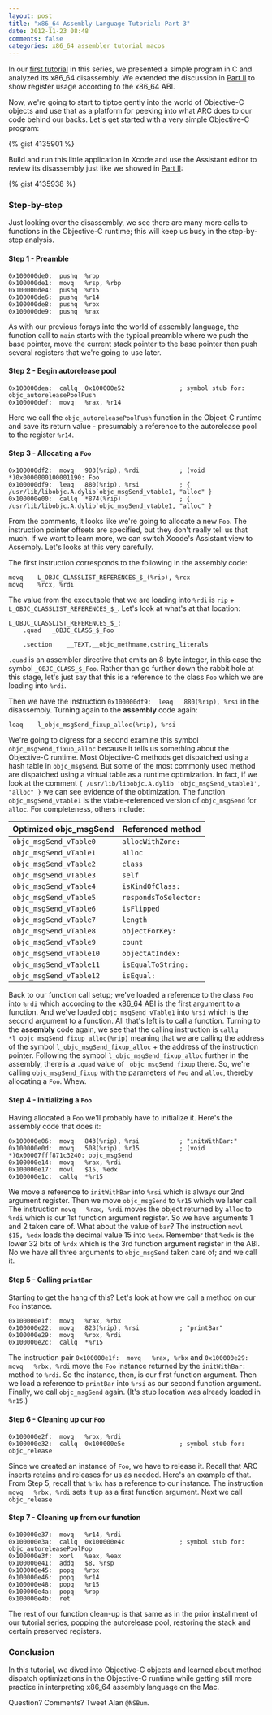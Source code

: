 ```yaml
---
layout: post
title: "x86_64 Assembly Language Tutorial: Part 3"
date: 2012-11-23 08:48
comments: false
categories: x86_64 assembler tutorial macos
---
```

In our [first tutorial](http://cocoafactory.com/blog/2012/11/23/x86-64-assembly-language-tutorial-part-1/) in this series, we presented a simple program in C and analyzed its x86_64 disassembly.  We extended the discussion in [Part II](http://cocoafactory.com/blog/2012/11/23/x86-64-assembly-language-tutorial-part-2/) to show register usage according to the x86_64 ABI.

Now, we're going to start to tiptoe gently into the world of Objective-C objects and use that as a platform for peeking into what ARC does to our code behind our backs.  Let's get started with a very simple Objective-C program:

{% gist 4135901 %}

Build and run this little application in Xcode and use the Assistant editor to review its disassembly just like we showed in [Part II](http://cocoafactory.com/blog/2012/11/23/x86-64-assembly-language-tutorial-part-2/):

{% gist 4135938 %}

### Step-by-step ###

Just looking over the disassembly, we see there are many more calls to functions in the Objective-C runtime; this will keep us busy in the step-by-step analysis.

#### Step 1 - Preamble ####

``` c-objdump
0x100000de0:  pushq  %rbp
0x100000de1:  movq   %rsp, %rbp
0x100000de4:  pushq  %r15
0x100000de6:  pushq  %r14
0x100000de8:  pushq  %rbx
0x100000de9:  pushq  %rax
```

As with our previous forays into the world of assembly language, the function call to `main` starts with the typical preamble where we push the base pointer, move the current stack pointer to the base pointer then push several registers that we're going to use later. 

#### Step 2 - Begin autorelease pool  ####

``` c-objdump
0x100000dea:  callq  0x100000e52               ; symbol stub for: objc_autoreleasePoolPush
0x100000def:  movq   %rax, %r14
```

Here we call the `objc_autoreleasePoolPush` function in the Object-C runtime and save its return value - presumably a reference to the autorelease pool to the register `%r14`.

#### Step 3 - Allocating a `Foo` ####

``` c-objdump
0x100000df2:  movq   903(%rip), %rdi           ; (void *)0x0000000100001190: Foo
0x100000df9:  leaq   880(%rip), %rsi           ; { /usr/lib/libobjc.A.dylib`objc_msgSend_vtable1, "alloc" }
0x100000e00:  callq  *874(%rip)                ; { /usr/lib/libobjc.A.dylib`objc_msgSend_vtable1, "alloc" }
```

From the comments, it looks like we're going to allocate a new `Foo`.  The instruction pointer offsets are specified, but they don't really tell us that much.  If we want to learn more, we can switch Xcode's Assistant view to Assembly.  Let's looks at this very carefully.

The first instruction corresponds to the following in the assembly code:

``` c-objdump
movq	L_OBJC_CLASSLIST_REFERENCES_$_(%rip), %rcx
movq	%rcx, %rdi
```

The value from the executable that we are loading into `%rdi` is `rip` + `L_OBJC_CLASSLIST_REFERENCES_$_`.  Let's look at what's at that location:

``` c-objdump
L_OBJC_CLASSLIST_REFERENCES_$_:
	.quad	_OBJC_CLASS_$_Foo

	.section	__TEXT,__objc_methname,cstring_literals
```

`.quad` is an assembler directive that emits an 8-byte integer, in this case the symbol `_OBJC_CLASS_$_Foo`.  Rather than go further down the rabbit hole at this stage, let's just say that this is a reference to the class `Foo` which we are loading into `%rdi`.

Then we have the instruction `0x100000df9:  leaq   880(%rip), %rsi` in the disassembly.  Turning again to the **assembly** code again:

``` c-objdump
leaq	l_objc_msgSend_fixup_alloc(%rip), %rsi
```

We're going to digress for a second examine this symbol `objc_msgSend_fixup_alloc` because it tells us something about the Objective-C runtime.  Most Objective-C methods get dispatched using a hash table in 	`objc_msgSend`.  But some of the most commonly used method are dispatched using a virtual table as a runtime optimization.  In fact, if we look at the comment `{ /usr/lib/libobjc.A.dylib 'objc_msgSend_vtable1', "alloc" }` we can see evidence of the obtimization.  The function `objc_msgSend_vtable1` is the vtable-referenced version of `objc_msgSend` for `alloc`.  For completeness, others include:

Optimized objc_msgSend  | Referenced method
----------------------  | -----------------
`objc_msgSend_vTable0`  | `allocWithZone:`
`objc_msgSend_vTable1`  | `alloc`
`objc_msgSend_vTable2`  | `class`
`objc_msgSend_vTable3`  | `self`
`objc_msgSend_vTable4`  | `isKindOfClass:`
`objc_msgSend_vTable5`  | `respondsToSelector:`
`objc_msgSend_vTable6`  | `isFlipped`
`objc_msgSend_vTable7`  | `length`
`objc_msgSend_vTable8`  | `objectForKey:`
`objc_msgSend_vTable9`  | `count`
`objc_msgSend_vTable10` | `objectAtIndex:`
`objc_msgSend_vTable11` | `isEqualToString:`
`objc_msgSend_vTable12` | `isEqual:`


Back to our function call setup; we've loaded a reference to the class `Foo` into `%rdi` which according to the [x86_64 ABI](http://www.x86-64.org/documentation/abi.pdf) is the first argument to a function.  And we've loaded `objc_msgSend_vTable1` into `%rsi` which is the second argument to a function.  All that's left is to call a function.  Turning to the **assembly** code again, we see that the calling instruction is `callq	*l_objc_msgSend_fixup_alloc(%rip)` meaning that we are calling the address of the symbol `l_objc_msgSend_fixup_alloc` + the address of the instruction pointer.  Following the symbol `l_objc_msgSend_fixup_alloc` further in the assembly, there is a `.quad` value of `_objc_msgSend_fixup` there.  So, we're calling `objc_msgSend_fixup` with the parameters of `Foo` and `alloc`, thereby allocating a `Foo`.  Whew.

#### Step 4 - Initializing a `Foo` ####

Having allocated a `Foo` we'll probably have to initialize it.  Here's the assembly code that does it:

``` c-objdump
0x100000e06:  movq   843(%rip), %rsi           ; "initWithBar:"
0x100000e0d:  movq   508(%rip), %r15           ; (void *)0x00007fff871c3240: objc_msgSend
0x100000e14:  movq   %rax, %rdi
0x100000e17:  movl   $15, %edx
0x100000e1c:  callq  *%r15
```

We move a reference to `initWithBar` into `%rsi` which is always our 2nd argument register.  Then we move `objc_msgSend` to `%r15` which we later call.  The instruction `movq   %rax, %rdi` moves the object returned by `alloc` to `%rdi` which is our 1st function argument register.  So we have arguments 1 and 2 taken care of.  What about the value of `bar`?  The instruction `movl   $15, %edx` loads the decimal value 15 into `%edx`.  Remember that `%edx` is the lower 32 bits of `%rdx` which is the 3rd function argument register in the ABI.  No we have all three arguments to `objc_msgSend` taken care of; and we call it.

#### Step 5 - Calling `printBar` ####

Starting to get the hang of this?  Let's look at how we call a method on our `Foo` instance.

``` c-objdump
0x100000e1f:  movq   %rax, %rbx
0x100000e22:  movq   823(%rip), %rsi           ; "printBar"
0x100000e29:  movq   %rbx, %rdi
0x100000e2c:  callq  *%r15
```

The instruction pair `0x100000e1f:  movq   %rax, %rbx` and `0x100000e29:  movq   %rbx, %rdi` move the `Foo` instance returned by the `initWithBar:` method to `%rdi`.  So the instance, then, is our first function argument.  Then we load a reference to `printBar` into `%rsi` as our second function argument.  Finally, we call `objc_msgSend` again.  (It's stub location was already loaded in `%r15`.)

#### Step 6 - Cleaning up our `Foo` ####

``` c-objdump
0x100000e2f:  movq   %rbx, %rdi
0x100000e32:  callq  0x100000e5e               ; symbol stub for: objc_release
```

Since we created an instance of `Foo`, we have to release it.  Recall that ARC inserts retains and releases for us as needed.  Here's an example of that.  From Step 5, recall that `%rbx` has a reference to our instance.  The instruction `movq   %rbx, %rdi` sets it up as a first function argument.  Next we call `objc_release`

#### Step 7 - Cleaning up from our function ####

``` c-objdump
0x100000e37:  movq   %r14, %rdi
0x100000e3a:  callq  0x100000e4c               ; symbol stub for: objc_autoreleasePoolPop
0x100000e3f:  xorl   %eax, %eax
0x100000e41:  addq   $8, %rsp
0x100000e45:  popq   %rbx
0x100000e46:  popq   %r14
0x100000e48:  popq   %r15
0x100000e4a:  popq   %rbp
0x100000e4b:  ret
```
The rest of our function clean-up is that same as in the prior installment of our tutorial series, popping the autorelease pool, restoring the stack and certain preserved registers.

### Conclusion ###

In this tutorial, we dived into Objective-C objects and learned about method dispatch optimizations in the Objective-C runtime while getting still more practice in interpreting x86_64 assembly language on the Mac.

Question? Comments?  Tweet Alan `@NSBum`.






